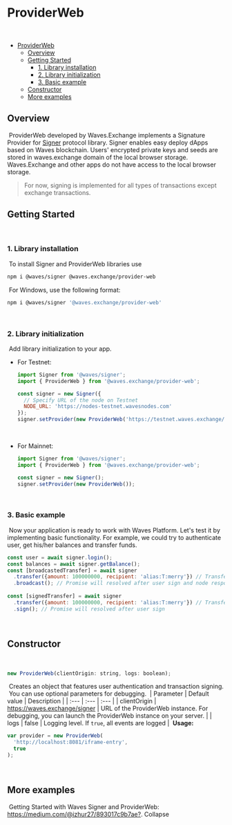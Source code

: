 # ProviderWeb
​
- [ProviderWeb](#providerweb)
  - [Overview](#overview)
  - [Getting Started](#getting-started)
    - [1. Library installation](#1-library-installation)
    - [2. Library initialization](#2-library-initialization)
    - [3. Basic example](#3-basic-example)
  - [Constructor](#constructor)
  - [More examples](#more-examples)
​
<a id="overview"></a>
## Overview
​
ProviderWeb developed by Waves.Exchange implements a Signature Provider for [Signer](https://github.com/wavesplatform/signer) protocol library. Signer enables easy deploy dApps based on Waves blockchain. Users' encrypted private keys and seeds are stored in waves.exchange domain of the local browser storage.
Waves.Exchange and other apps do not have access to the local browser storage.
​
> For now, signing is implemented for all types of transactions except exchange transactions.
​
<a id="getting-started"></a>
## Getting Started
​
### 1. Library installation
​
To install Signer and ProviderWeb libraries use
​
```bash
npm i @waves/signer @waves.exchange/provider-web
```
​
For Windows, use the following format:
```bash
npm i @waves/signer '@waves.exchange/provider-web'
```
​
​
### 2. Library initialization
​
Add library initialization to your app.
​
* For Testnet:
​
   ```js
   import Signer from '@waves/signer';
   import { ProviderWeb } from '@waves.exchange/provider-web';

   const signer = new Signer({
     // Specify URL of the node on Testnet
     NODE_URL: 'https://nodes-testnet.wavesnodes.com'
   });
   signer.setProvider(new ProviderWeb('https://testnet.waves.exchange/signer'));
   ```
​
* For Mainnet:
​
   ```js
   import Signer from '@waves/signer';
   import { ProviderWeb } from '@waves.exchange/provider-web';

   const signer = new Signer();
   signer.setProvider(new ProviderWeb());
   ```
​
### 3. Basic example
​
Now your application is ready to work with Waves Platform. Let's test it by implementing basic functionality. For example, we could try to authenticate user, get his/her balances and transfer funds.
​
```js
const user = await signer.login();
const balances = await signer.getBalance();
const [broadcastedTransfer] = await signer
  .transfer({amount: 100000000, recipient: 'alias:T:merry'}) // Transfer 1 WAVES to alias merry
  .broadcast(); // Promise will resolved after user sign and node response
​
const [signedTransfer] = await signer
  .transfer({amount: 100000000, recipient: 'alias:T:merry'}) // Transfer 1 WAVES to alias merry
  .sign(); // Promise will resolved after user sign
```
​
<a id="constructor"></a>
## Constructor
​
```js
new ProviderWeb(clientOrigin: string, logs: boolean);
```
​
Creates an object that features user authentication and transaction signing.
​
You can use optional parameters for debugging.
​
| Parameter | Default value | Description |
| :--- | :--- | :--- |
| clientOrigin | https://waves.exchange/signer | URL of the ProviderWeb instance. For debugging, you can launch the ProviderWeb instance on your server. |
| logs | false | Logging level. If `true`, all events are logged |
​
**Usage:**
​
```js
var provider = new ProviderWeb(
  'http://localhost:8081/iframe-entry',
  true
);
```
​
<a id="More Examples"></a>
## More examples
​
Getting Started with Waves Signer and ProviderWeb: <https://medium.com/@izhur27/893017c9b7ae?>.
Collapse








